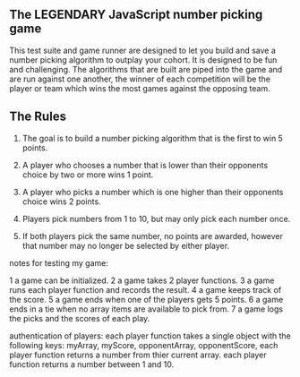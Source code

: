 ## The LEGENDARY JavaScript number picking game

  This test suite and game runner are designed to let you build and save a number picking algorithm to outplay your cohort. It is designed to be fun and challenging. The algorithms that are built are piped into the game and are run against one another, the winner of each competition will be the player or team which wins the most games against the opposing team.

## The Rules

  1. The goal is to build a number picking algorithm that is the first to win 5 points.

  1. A player who chooses a number that is lower than their opponents choice by two or more wins 1 point.

  1. A player who picks a number which is one higher than their opponents choice wins 2 points.

  1. Players pick numbers from 1 to 10, but may only pick each number once.

  1. If both players pick the same number, no points are awarded, however that number may no longer be selected by either player.


  notes for testing my game:

  1 a game can be initialized.
  2 a game takes 2 player functions.
  3 a game runs each player function and records the result.
  4 a game keeps track of the score.
  5 a game ends when one of the players gets 5 points.
  6 a game ends in a tie when no array items are available to pick from.
  7 a game logs the picks and the scores of each play.

  authentication of players:
  each player function takes a single object with the following keys:
    myArray,
    myScore,
    opponentArray,
    opponentScore,
  each player function returns a number from thier current array.
  each player function returns a number between 1 and 10.
